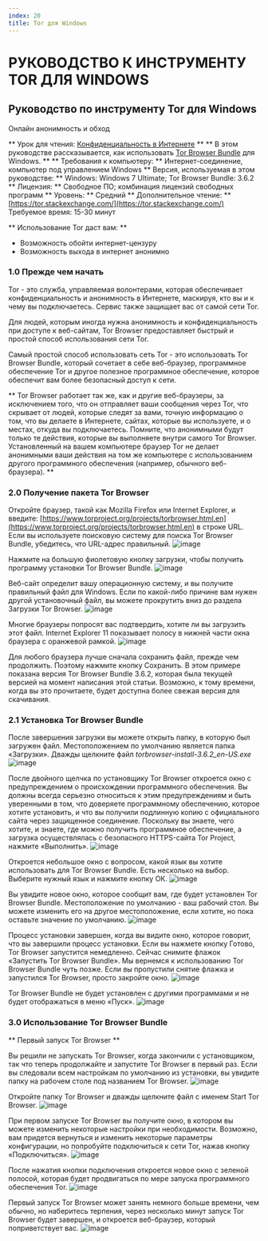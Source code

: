 ```yaml
---
index: 20
title: Tor для Windows
---
```

# РУКОВОДСТВО К ИНСТРУМЕНТУ TOR ДЛЯ WINDOWS

## Руководство по инструменту Tor для Windows
Онлайн анонимность и обход

** Урок для чтения: [Конфиденциальность в Интернете](umbrella://communications/online-privacy/advanced) ** 
** В этом руководстве рассказывается, как использовать [Tor Browser Bundle](https://www.torproject.org/projects/torbrowser.html.en) для Windows. **
** Требования к компьютеру: ** Интернет-соединение, компьютер под управлением Windows 
** Версия, используемая в этом руководстве: ** Windows: Windows 7 Ultimate; Tor Browser Bundle: 3.6.2 
** Лицензия: ** Свободное ПО; комбинация лицензий свободных программ 
** Уровень: ** Средний 
** Дополнительное чтение: ** [https://tor.stackexchange.com/](https://tor.stackexchange.com/)
Требуемое время:
15-30 минут

** Использование Tor даст вам: **
- Возможность обойти интернет-цензуру
- Возможность выхода в интернет анонимно

### 1.0 Прежде чем начать

Tor - это служба, управляемая волонтерами, которая обеспечивает конфиденциальность и анонимность в Интернете, маскируя, кто вы и к чему вы подключаетесь. Сервис также защищает вас от самой сети Tor.

Для людей, которым иногда нужна анонимность и конфиденциальность при доступе к веб-сайтам, Tor Browser предоставляет быстрый и простой способ использования сети Tor.

Самый простой способ использовать сеть Tor - это использовать Tor Browser Bundle, который сочетает в себе веб-браузер, программное обеспечение Tor и другое полезное программное обеспечение, которое обеспечит вам более безопасный доступ к сети.

** Tor Browser работает так же, как и другие веб-браузеры, за исключением того, что он отправляет ваши сообщения через Tor, что скрывает от людей, которые следят за вами, точную информацию о том, что вы делаете в Интернете, сайтах, которые вы используете, и о местах, откуда вы подключаетесь. Помните, что анонимными будут только те действия, которые вы выполняете внутри самого Tor Browser. Установленный на вашем компьютере браузер Tor не делает анонимными ваши действия на том же компьютере с использованием другого программного обеспечения (например, обычного веб-браузера). **

### 2.0 Получение пакета Tor Browser

Откройте браузер, такой как Mozilla Firefox или Internet Explorer, и введите: [https://www.torproject.org/projects/torbrowser.html.en](https://www.torproject.org/projects/torbrowser.html.en) в строке URL. Если вы используете поисковую систему для поиска Tor Browser Bundle, убедитесь, что URL-адрес правильный.
![image](tool_torwin1.jpeg)

Нажмите на большую фиолетовую кнопку загрузки, чтобы получить программу установки Tor Browser Bundle.
![image](tool_torwin2.jpeg)

Веб-сайт определит вашу операционную систему, и вы получите правильный файл для Windows. Если по какой-либо причине вам нужен другой установочный файл, вы можете прокрутить вниз до раздела Загрузки  Tor Browser. 
![image](tool_torwin3.jpeg)

Многие браузеры попросят вас подтвердить, хотите ли вы загрузить этот файл. Internet Explorer 11 показывает полосу в нижней части окна браузера с оранжевой рамкой.
![image](tool_torwin4.png)

Для любого браузера лучше сначала сохранить файл, прежде чем продолжить. Поэтому нажмите кнопку Сохранить. В этом примере показана версия Tor Browser Bundle 3.6.2, которая была текущей версией на момент написания этой статьи. Возможно, к тому времени, когда вы это прочитаете, будет доступна более свежая версия для скачивания.

### 2.1 Установка Tor Browser Bundle

После завершения загрузки вы можете открыть папку, в которую был загружен файл. Местоположением по умолчанию является папка «Загрузки». Дважды щелкните файл _torbrowser-install-3.6.2_en-US.exe_
![image](tool_torwin5.jpeg)

После двойного щелчка по установщику Tor Browser откроется окно с предупреждением о происхождении программного обеспечения. Вы должны всегда серьезно относиться к этим предупреждениям и быть уверенными в том, что доверяете программному обеспечению, которое хотите установить, и что вы получили подлинную копию с официального сайта через защищенное соединение. Поскольку вы знаете, чего хотите, и знаете, где можно получить программное обеспечение, а загрузка осуществлялась с безопасного HTTPS-сайта Tor Project, нажмите «Выполнить».
![image](tool_torwin6.jpeg)

Откроется небольшое окно с вопросом, какой язык вы хотите использовать для Tor Browser Bundle. Есть несколько на выбор. Выберите нужный язык и нажмите кнопку ОК.
![image](tool_torwin7.jpeg)

Вы увидите новое окно, которое сообщит вам, где будет установлен Tor Browser Bundle. Местоположение по умолчанию - ваш рабочий стол. Вы можете изменить его на другое местоположение, если хотите, но пока оставьте значение по умолчанию.
![image](tool_torwin8.jpeg)

Процесс установки завершен, когда вы видите окно, которое говорит, что вы завершили процесс установки. Если вы нажмете кнопку Готово, Tor Browser запустится немедленно. Сейчас снимите флажок «Запустить Tor Browser Bundle». Мы вернемся к использованию Tor Browser Bundle чуть позже. Если вы пропустили снятие флажка и запустился Tor Browser, просто закройте окно.
![image](tool_torwin8.jpeg)

Tor Browser Bundle не будет установлен с другими программами и не будет отображаться в меню «Пуск».
![image](tool_torwin10.jpeg)

### 3.0 Использование Tor Browser Bundle

** Первый запуск Tor Browser **

Вы решили не запускать Tor Browser, когда закончили с установщиком, так что теперь продолжайте и запустите Tor Browser в первый раз. Если вы следовали всем настройкам по умолчанию из установки, вы увидите папку на рабочем столе под названием Tor Browser.
![image](tool_torwin11.jpeg)

Откройте папку Tor Browser и дважды щелкните файл с именем Start Tor Browser.
![image](tool_torwin12.jpeg)

При первом запуске Tor Browser вы получите окно, в котором вы можете изменить некоторые настройки при необходимости. Возможно, вам придется вернуться и изменить некоторые параметры конфигурации, но попробуйте подключиться к сети Tor, нажав кнопку «Подключиться».
![image](tool_torwin13.png)

После нажатия кнопки подключения откроется новое окно с зеленой полосой, которая будет продвигаться по мере запуска программного обеспечения Tor.
![image](tool_torwin14.png)

Первый запуск Tor Browser может занять немного больше времени, чем обычно, но наберитесь терпения, через несколько минут запуск Tor Browser будет завершен, и откроется веб-браузер, который поприветствует вас.
![image](tool_torwin15.png)